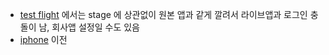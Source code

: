 - [test flight](test-flight) 에서는 stage 에 상관없이 원본 앱과 같게 깔려서 라이브앱과 로그인 충돌이 남, 회사앱 설정일 수도 있음
- [iphone](../iphone) 이전
